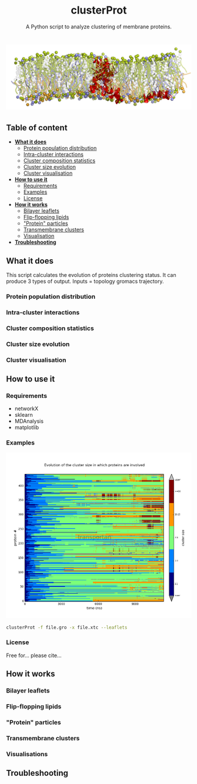 <h1 b align="center">clusterProt</b></h1>
<p align="center">A Python script to analyze clustering of membrane proteins.</p>
<h1 align="center">
  <img src="images/high_def_all4.png" alt="clusterProt" />
</h1>

## Table of content

- [**What it does**](#description)
  - [Protein population distribution](#pprotein-opulation-distribution)
  - [Intra-cluster interactions](#intra-cluster-interactions)  
  - [Cluster composition statistics](#cluster-composition-statistics)  
  - [Cluster size evolution](#cluster-size-evolution)  
  - [Cluster visualisation](#cluster-visualisation)  
- [**How to use it**](#how-to-use-it)
  - [Requirements](#requirements)
  - [Examples](#examples)
  - [License](#license)
- [**How it works**](#notes)
  - [Bilayer leaflets](#bilayer-leaflets)
  - [Flip-flopping lipids](#flip-flopping-lipids)
  - ["Protein" particles](#"protein"-particles)
  - [Transmembrane clusters](#transmembrane-clusters)
  - [Visualisation](#visualisation)
- [**Troubleshooting**](#troubleshooting)

## What it does
This script calculates the evolution of proteins clustering status. It can produce 3 types of output. Inputs = topology gromacs trajectory.
### Protein population distribution
### Intra-cluster interactions
### Cluster composition statistics
### Cluster size evolution
### Cluster visualisation

## How to use it
### Requirements
* networkX
* sklearn
* MDAnalysis
* matplotlib
### Examples

![2D](./doc/clusterProt2D.png) <!-- .element height="10%" width="10%" -->

```bash
clusterProt -f file.gro -x file.xtc --leaflets
```
### License
Free for... please cite...

## How it works
### Bilayer leaflets
### Flip-flopping lipids
### "Protein" particles
### Transmembrane clusters
### Visualisations

## Troubleshooting

 
